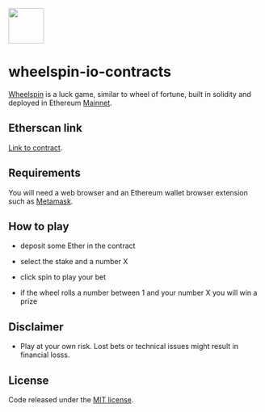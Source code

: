 <a href="https://wheelspin.io"><img src="https://raw.githubusercontent.com/wheelspinio/wheelspin-io-contracts/master/logo_512.png" height="70"></a>

# wheelspin-io-contracts

[Wheelspin](https://wheelspin.io) is a luck game, similar to wheel of fortune, built in solidity and deployed in Ethereum [Mainnet](https://blockscout.com/eth/mainnet/).

## Etherscan link

[Link to contract](https://etherscan.io/address/0x4f8a22ff45923df6147f63a8b01d0c16f2aa4172).

## Requirements

You will need a web browser and an Ethereum wallet browser extension such as [Metamask](https://metamask.io/).

## How to play

- deposit some Ether in the contract

- select the stake and a number X

- click spin to play your bet

- if the wheel rolls a number between 1 and your number X you will win a prize

## Disclaimer

- Play at your own risk. Lost bets or technical issues might result in financial losss.

## License

Code released under the [MIT license](./LICENSE).

